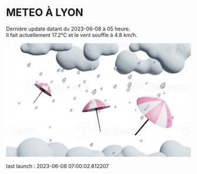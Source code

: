 # METEO À LYON

Dernière update datant du 2023-06-08 à 05 heure.  
Il fait actuellement 17.2°C et le vent souffle à 4.8 km/h.      

![](./.github/rain.png)

last launch : 2023-06-08 07:00:02.612207
